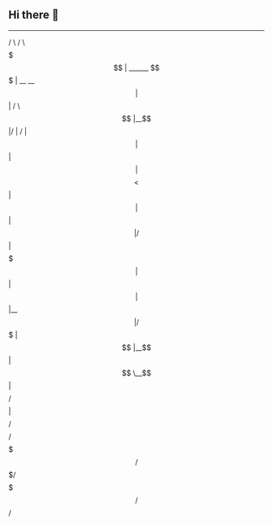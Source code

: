 ## Hi there 👋
 _______             _______            
/       \           /       \           
$$$$$$$  |  ______  $$$$$$$  | __    __ 
$$ |  $$ | /      \ $$ |__$$ |/  |  /  |
$$ |  $$ | $$$$$$  |$$    $$< $$ |  $$ |
$$ |  $$ | /    $$ |$$$$$$$  |$$ |  $$ |
$$ |__$$ |/$$$$$$$ |$$ |__$$ |$$ \__$$ |
$$    $$/ $$    $$ |$$    $$/ $$    $$/ 
$$$$$$$/   $$$$$$$/ $$$$$$$/   $$$$$$/  
                                        
                                        
                                        

